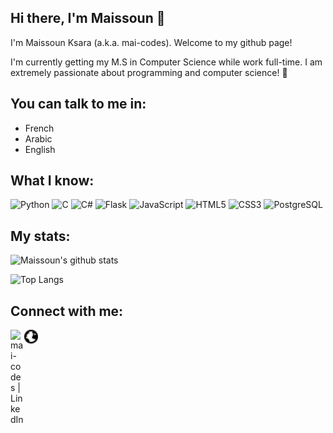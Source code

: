 ## Hi there, I'm Maissoun 👋

I'm Maissoun Ksara (a.k.a. mai-codes). Welcome to my github page!

I'm currently getting my M.S in Computer Science while work full-time. I am extremely passionate about programming and computer science! :grimacing:

## You can talk to me in:

* French
* Arabic
* English

## What I know:

![Python](https://img.shields.io/badge/python%20-%2314354C.svg?&style=for-the-badge&logo=python&logoColor=white)
![C](https://img.shields.io/badge/c%20-%2300599C.svg?&style=for-the-badge&logo=c&logoColor=white)
![C#](https://img.shields.io/badge/c%23%20-%23239120.svg?&style=for-the-badge&logo=c-sharp&logoColor=white)
![Flask](https://img.shields.io/badge/flask%20-%23000.svg?&style=for-the-badge&logo=flask&logoColor=white)
![JavaScript](https://img.shields.io/badge/javascript%20-%23323330.svg?&style=for-the-badge&logo=javascript&logoColor=%23F7DF1E)
![HTML5](https://img.shields.io/badge/html5%20-%23E34F26.svg?&style=for-the-badge&logo=html5&logoColor=white)
![CSS3](https://img.shields.io/badge/css3%20-%231572B6.svg?&style=for-the-badge&logo=css3&logoColor=white)
![PostgreSQL](https://img.shields.io/badge/postgres-%23316192.svg?&style=for-the-badge&logo=postgresql&logoColor=white)

## My stats:

![Maissoun's github stats](https://github-readme-stats.vercel.app/api?username=mai-codes&theme=default&show_icons=true) 

![Top Langs](https://github-readme-stats.vercel.app/api/top-langs/?username=mai-codes&hide=css,html)


[website]: https://maissoun.com
[linkedin]: https://linkedin.com/in/maissounksara

## Connect with me:

[<img align="left" alt="mai-codes | LinkedIn" width="22px" src="https://cdn.jsdelivr.net/npm/simple-icons@v3/icons/linkedin.svg" />][linkedin]
[<img align="left" alt="maissoun.com" width="22px" src="https://raw.githubusercontent.com/iconic/open-iconic/master/svg/globe.svg" />][website]
